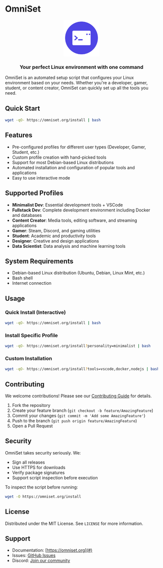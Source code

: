# OmniSet

<div align="center">
  <img src="assets/logo.svg" width="120" alt="OmniSet Logo">
  <h3>Your perfect Linux environment with one command</h3>
</div>

OmniSet is an automated setup script that configures your Linux environment based on your needs. Whether you're a developer, gamer, student, or content creator, OmniSet can quickly set up all the tools you need.

## Quick Start

```bash
wget -qO- https://omniset.org/install | bash
```

## Features

- Pre-configured profiles for different user types (Developer, Gamer, Student, etc.)
- Custom profile creation with hand-picked tools
- Support for most Debian-based Linux distributions
- Automated installation and configuration of popular tools and applications
- Easy to use interactive mode

## Supported Profiles

- **Minimalist Dev**: Essential development tools + VSCode
- **Fullstack Dev**: Complete development environment including Docker and databases
- **Content Creator**: Media tools, editing software, and streaming applications
- **Gamer**: Steam, Discord, and gaming utilities
- **Student**: Academic and productivity tools
- **Designer**: Creative and design applications
- **Data Scientist**: Data analysis and machine learning tools

## System Requirements

- Debian-based Linux distribution (Ubuntu, Debian, Linux Mint, etc.)
- Bash shell
- Internet connection

## Usage

### Quick Install (Interactive)

```bash
wget -qO- https://omniset.org/install | bash
```

### Install Specific Profile

```bash
wget -qO- https://omniset.org/install?personality=minimalist | bash
```

### Custom Installation

```bash
wget -qO- https://omniset.org/install?tools=vscode,docker,nodejs | bash
```

## Contributing

We welcome contributions! Please see our [Contributing Guide](CONTRIBUTING.md) for details.

1. Fork the repository
2. Create your feature branch (`git checkout -b feature/AmazingFeature`)
3. Commit your changes (`git commit -m 'Add some AmazingFeature'`)
4. Push to the branch (`git push origin feature/AmazingFeature`)
5. Open a Pull Request

## Security

OmniSet takes security seriously. We:

- Sign all releases
- Use HTTPS for downloads
- Verify package signatures
- Support script inspection before execution

To inspect the script before running:

```bash
wget -O https://omniset.org/install
```

## License

Distributed under the MIT License. See `LICENSE` for more information.

## Support

- Documentation: [https://omniset.org](#)
- Issues: [GitHub Issues](https://github.com/omnisetorg/omniset/issues)
- Discord: [Join our community](https://discord.gg/nk5HAAgQQH)